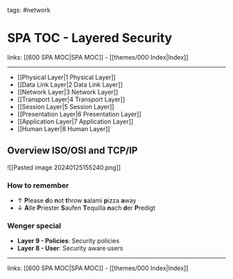 tags: #network

# SPA TOC - Layered Security

links: [[600 SPA MOC|SPA MOC]] - [[themes/000 Index|Index]]

---

- [[Physical Layer|1 Physical Layer]]
- [[Data Link Layer|2 Data Link Layer]]
- [[Network Layer|3 Network Layer]]
- [[Transport Layer|4 Transport Layer]]
- [[Session Layer|5 Session Layer]]
- [[Presentation Layer|6 Presentation Layer]]
- [[Application Layer|7 Application Layer]]
- [[Human Layer|8 Human Layer]]

## Overview ISO/OSI and TCP/IP 
 
![[Pasted image 20240125155240.png]]

### How to remember

- $\uparrow$ **P**lease **d**o **n**ot **t**hrow **s**alami **p**izza **a**way
- $\downarrow$ **A**lle **P**riester **S**aufen **T**equilla **n**ach **d**er **P**redigt

### Wenger special

- **Layer 9 - Policies**: Security policies
- **Layer 8 - User**: Security aware users

---
links: [[600 SPA MOC|SPA MOC]] - [[themes/000 Index|Index]]